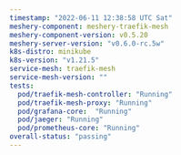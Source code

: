 ```yaml
---
timestamp: "2022-06-11 12:38:58 UTC Sat"
meshery-component: meshery-traefik-mesh
meshery-component-version: v0.5.20
meshery-server-version: "v0.6.0-rc.5w"
k8s-distro: minikube
k8s-version: "v1.21.5"
service-mesh: traefik-mesh
service-mesh-version: ""
tests:
  pod/traefik-mesh-controller: "Running"
  pod/traefik-mesh-proxy: "Running"
  pod/grafana-core:  "Running"
  pod/jaeger: "Running"
  pod/prometheus-core: "Running" 
overall-status: "passing"
---
```

